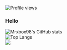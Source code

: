 ![Profile views](https://komarev.com/ghpvc/?username=mrxbox98)
### Hello
![Mrxbox98's GitHub stats](https://github-readme-stats.vercel.app/api?username=mrxbox98&count_private=true&show_icons=true&theme=tokyonight)
<br />
![Top Langs](https://github-readme-stats.vercel.app/api/top-langs/?username=mrxbox98&count_private=true&show_icons=true&theme=tokyonight)
<br />
<img src="https://discord.c99.nl/widget/theme-4/279446319205187584.png" />

